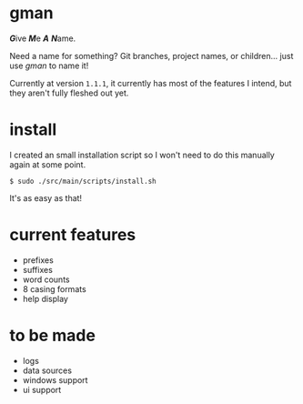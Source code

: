# gman

***G***ive ***M***e ***A*** ***N***ame.

Need a name for something? Git branches, project names, or children... just use *gman* to name it!

Currently at version `1.1.1`, it currently has most of the features I intend, but they aren't fully fleshed out yet.


# install

I created an small installation script so I won't need to do this manually again at some point. 

`$ sudo ./src/main/scripts/install.sh`

It's as easy as that!


# current features

 - prefixes
 - suffixes
 - word counts
 - 8 casing formats
 - help display


# to be made

 - logs
 - data sources
 - windows support
 - ui support
 
